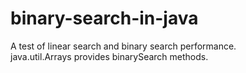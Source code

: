 # binary-search-in-java
A test of linear search and binary search performance.</br>
java.util.Arrays provides binarySearch methods.
